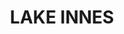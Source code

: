 ---
lastmod: '2025-04-06T06:05:20+00:00'
latitude: -31.387394
layout: suburb
longitude: 152.466916
postcode: '2446'
state: NSW
title: LAKE INNES
url: /nsw/lake-innes/
---
